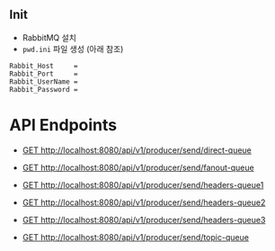 ## Init
- RabbitMQ 설치
- `pwd.ini` 파일 생성 (아래 참조)

```
Rabbit_Host     =
Rabbit_Port     =
Rabbit_UserName =
Rabbit_Password =
```

# API Endpoints

- [GET http://localhost:8080/api/v1/producer/send/direct-queue](http://localhost:8080/api/v1/producer/send/direct-queue)

- [GET http://localhost:8080/api/v1/producer/send/fanout-queue](http://localhost:8080/api/v1/producer/send/fanout-queue)

- [GET http://localhost:8080/api/v1/producer/send/headers-queue1](http://localhost:8080/api/v1/producer/send/headers-queue1)

- [GET http://localhost:8080/api/v1/producer/send/headers-queue2](http://localhost:8080/api/v1/producer/send/headers-queue2)

- [GET http://localhost:8080/api/v1/producer/send/headers-queue3](http://localhost:8080/api/v1/producer/send/headers-queue3)

- [GET http://localhost:8080/api/v1/producer/send/topic-queue](http://localhost:8080/api/v1/producer/send/topic-queue)